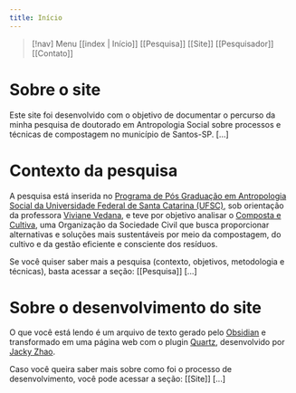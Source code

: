 ```yaml
---
title: Início
---
```

> [!nav]  Menu
> [[index | Início]]    [[Pesquisa]]    [[Site]]    [[Pesquisador]]    [[Contato]]

# Sobre o site

Este site foi desenvolvido com o objetivo de documentar o percurso da minha pesquisa de doutorado em Antropologia Social sobre processos e técnicas de compostagem no município de Santos-SP. [...]

# Contexto da pesquisa

A pesquisa está inserida no [Programa de Pós Graduação em Antropologia Social da Universidade Federal de Santa Catarina (UFSC)](https://ppgas.posgrad.ufsc.br), sob orientação da professora [Viviane Vedana](http://buscatextual.cnpq.br/buscatextual/visualizacv.do?metodo=apresentar&id=K4766723E9), e teve por objetivo analisar o [Composta e Cultiva](https://compostaecultiva.com.br), uma Organização da Sociedade Civil que busca proporcionar alternativas e soluções mais sustentáveis por meio da compostagem, do cultivo e da gestão eficiente e consciente dos resíduos.

Se você quiser saber mais a pesquisa (contexto, objetivos, metodologia e técnicas), basta acessar a seção: [[Pesquisa]] [...]

# Sobre o desenvolvimento do site

O que você está lendo é um arquivo de texto gerado pelo [Obsidian](https://obsidian.md) e transformado em uma página web com o plugin [Quartz](https://quartz.jzhao.xyz), desenvolvido por [Jacky Zhao](https://github.com/jackyzha0/quartz).  

Caso você queira saber mais sobre como foi o processo de desenvolvimento, você pode acessar a seção: [[Site]] [...]